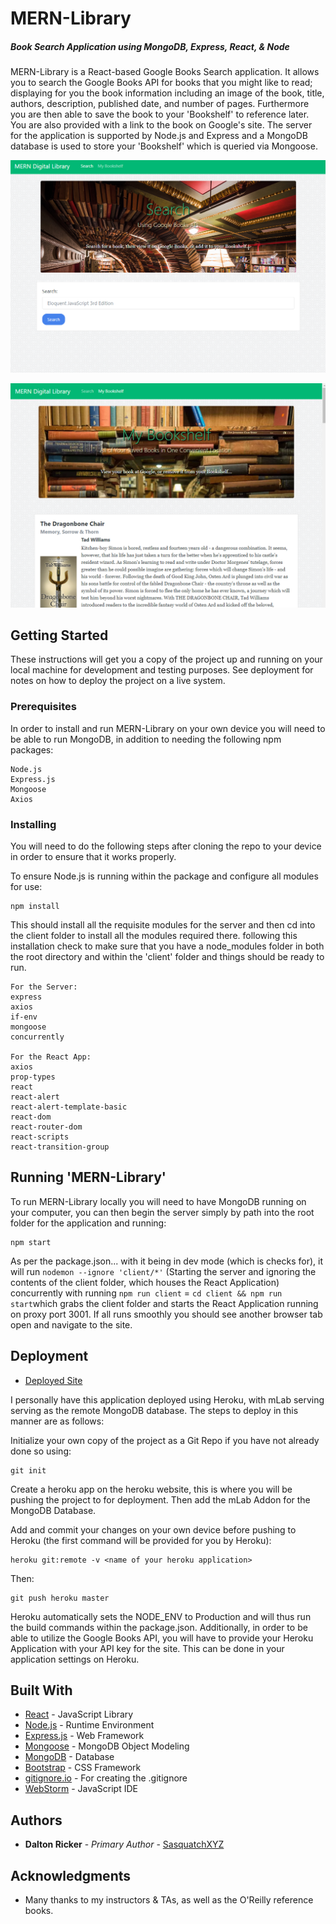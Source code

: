 # MERN-Library
##### Book Search Application using MongoDB, Express, React, &amp; Node

MERN-Library is a React-based Google Books Search application.  It allows you to search the Google Books API for books that you might like to read; displaying for you the book information including an image of the book, title, authors, description, published date, and number of pages.  Furthermore you are then able to save the book to your 'Bookshelf' to reference later.  You are also provided with a link to the book on Google's site.  The server for the application is supported by Node.js and Express and a MongoDB database is used to store your 'Bookshelf' which is queried via Mongoose.

![Screenshot](client/public/img/library.png)

![Screenshot](client/public/img/library2.png)

## Getting Started

These instructions will get you a copy of the project up and running on your local machine for development and testing purposes.  See deployment for notes on how to deploy the project on a live system.

### Prerequisites

In order to install and run MERN-Library on your own device you will need to be able to run MongoDB, in addition to needing the following npm packages:

```
Node.js
Express.js
Mongoose
Axios
```

### Installing

You will need to do the following steps after cloning the repo to your device in order to ensure that it works properly.

To ensure Node.js is running within the package and configure all modules for use:

```
npm install
```

This should install all the requisite modules for the server and then cd into the client folder to install all the modules required there.  following this installation check to make sure that you have a node_modules folder in both the root directory and within the 'client' folder and things should be ready to run.

```
For the Server:
express             
axios               
if-env              
mongoose            
concurrently        

For the React App:
axios               
prop-types          
react               
react-alert         
react-alert-template-basic
react-dom       
react-router-dom    
react-scripts
react-transition-group               
```

## Running 'MERN-Library'

To run MERN-Library locally you will need to have MongoDB running on your computer, you can then begin the server simply by path into the root folder for the application and running:

```
npm start
```

As per the package.json... with it being in dev mode (which is checks for), it will run ```nodemon --ignore 'client/*'``` (Starting the server and ignoring the contents of the client folder, which houses the React Application) concurrently with running ```npm run client``` = ```cd client && npm run start```which grabs the client folder and starts the React Application running on proxy port 3001. If all runs smoothly you should see another browser tab open and navigate to the site.

## Deployment

* [Deployed Site]()

I personally have this application deployed using Heroku, with mLab serving serving as the remote MongoDB database.  The steps to deploy in this manner are as follows:

Initialize your own copy of the project as a Git Repo if you have not already done so using:
```
git init
```

Create a heroku app on the heroku website, this is where you will be pushing the project to for deployment.  Then add the mLab Addon for the MongoDB Database.

Add and commit your changes on your own device before pushing to Heroku (the first command will be provided for you by Heroku):
```
heroku git:remote -v <name of your heroku application>
```
Then:
```
git push heroku master
```
Heroku automatically sets the NODE_ENV to Production and will thus run the build commands within the package.json.  Additionally, in order to be able to utilize the Google Books API, you will have to provide your Heroku Application with your API key for the site.  This can be done in your application settings on Heroku.


## Built With

* [React](https://reactjs.org/) - JavaScript Library
* [Node.js](https://nodejs.org/en/) - Runtime Environment
* [Express.js](https://expressjs.com/) - Web Framework
* [Mongoose](https://mongoosejs.com/) - MongoDB Object Modeling
* [MongoDB](https://www.mongodb.com/) - Database
* [Bootstrap](https://getbootstrap.com/) - CSS Framework
* [gitignore.io](https://www.gitignore.io/) - For creating the .gitignore
* [WebStorm](https://www.jetbrains.com/webstorm/) - JavaScript IDE

## Authors

* **Dalton Ricker** - *Primary Author* - [SasquatchXYZ](https://github.com/SasquatchXYZ)

## Acknowledgments
* Many thanks to my instructors & TAs, as well as the O'Reilly reference books.
